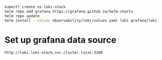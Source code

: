 ```bash
kubectl create ns loki-stack
helm repo add grafana https://grafana.github.io/helm-charts
helm repo update
helm install --values observability/loki/values.yaml loki grafana/loki -n loki-stack
```

# Set up grafana data source 

```bash
http://loki.loki-stack.svc.cluster.local:3100
```
